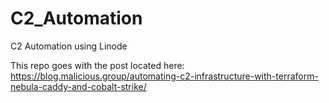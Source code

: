 # C2_Automation
C2 Automation using Linode

This repo goes with the post located here: https://blog.malicious.group/automating-c2-infrastructure-with-terraform-nebula-caddy-and-cobalt-strike/
